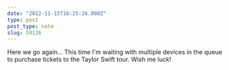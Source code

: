 ```yaml
---
date: "2022-11-15T16:25:26.000Z"
type: post 
post_type: note
slug: 59126
---
```

Here we go again... This time I&#39;m waiting with multiple devices in the queue to purchase tickets to the Taylor Swift tour. Wish me luck!

